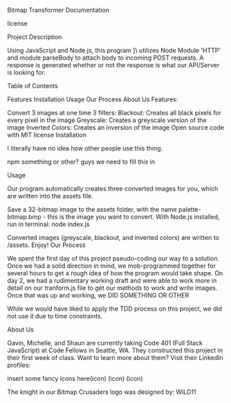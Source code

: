 Bitmap Transformer Documentation

license

Project Description

Using JavaScript and Node.js, this program ]\ utilizes Node Module 'HTTP' and module parseBody to attach body to incoming POST requests. A response is generated whether or not the response is what our API/Server is looking for.

Table of Contents

Features
Installation
Usage
Our Process
About Us
Features:

Convert 3 images at one time
3 filters:
Blackout: Creates all black pixels for every pixel in the image
Greyscale: Creates a greyscale version of the image
Inverted Colors: Creates an inversion of the image
Open source code with MIT license
Installation

I literally have no idea how other people use this thing.

npm something or other? guys we need to fill this in

Usage

Our program automatically creates three converted images for you, which are written into the assets file.

Save a 32-bitmap image to the assets folder, with the name palette-bitmap.bmp - this is the image you want to convert.
With Node.js installed, run in terminal:
node index.js

Converted images (greyscale, blackout, and inverted colors) are written to /assets. Enjoy!
Our Process

We spent the first day of this project pseudo-coding our way to a solution. Once we had a solid direction in mind, we mob-programmed together for several hours to get a rough idea of how the program would take shape. On day 2, we had a rudimentary working draft and were able to work more in detail on our tranform.js file to get our methods to work and write images. Once that was up and working, we DID SOMETHING OR OTHER

While we would have liked to apply the TDD process on this project, we did not use it due to time constraints.

About Us

Gavin, Michelle, and Shaun are currently taking Code 401 (Full Stack JavaScript) at Code Fellows in Seattle, WA. They constructed this project in their first week of class. Want to learn more about them? Visit their LinkedIn profiles:

insert some fancy icons here(icon) (icon) (icon)

The knight in our Bitmap Crusaders logo was designed by: WiLD11
